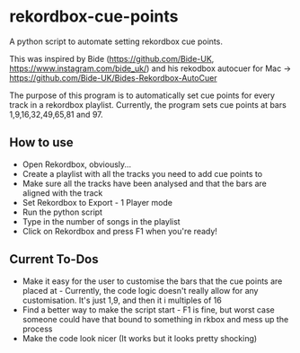 # rekordbox-cue-points
A python script to automate setting rekordbox cue points.

This was inspired by Bide (https://github.com/Bide-UK, https://www.instagram.com/bide_uk/) and his rekodbox autocuer for Mac -> https://github.com/Bide-UK/Bides-Rekordbox-AutoCuer

The purpose of this program is to automatically set cue points for every track in a rekordbox playlist. Currently, the program sets cue points at bars 1,9,16,32,49,65,81 and 97.

## How to use
- Open Rekordbox, obviously...
- Create a playlist with all the tracks you need to add cue points to
- Make sure all the tracks have been analysed and that the bars are aligned with the track
- Set Rekordbox to Export - 1 Player mode
- Run the python script
- Type in the number of songs in the playlist
- Click on Rekordbox and press F1 when you're ready!

## Current To-Dos
- Make it easy for the user to customise the bars that the cue points are placed at - Currently, the code logic doesn't really allow for any customisation. It's just 1,9, and then it i multiples of 16
- Find a better way to make the script start - F1 is fine, but worst case someone could have that bound to something in rkbox and mess up the process
- Make the code look nicer (It works but it looks pretty shocking)